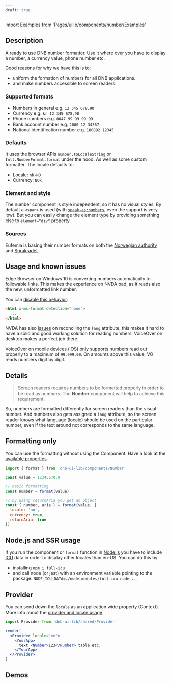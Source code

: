 ```yaml
---
draft: true
---
```


import Examples from 'Pages/uilib/components/number/Examples'

## Description

A ready to use DNB number formatter. Use it where over you have to display a number, a currency value, phone number etc.

Good reasons for why we have this is to:

- uniform the formation of numbers for all DNB applications.
- and make numbers accessible to screen readers.

### Supported formats

- Numbers in general e.g. `12 345 678,90`
- Currency e.g. `kr 12 345 678,90`
- Phone numbers e.g. `0047 99 99 99 99`
- Bank account number e.g. `2000 12 34567`
- National identification number e.g. `180892 12345`

### Defaults

It uses the browser APIs `number.toLocaleString` or `Intl.NumberFormat.format` under the hood. As well as some custom formatter. The locale defaults to:

- Locale: `nb-NO`
- Currency: `NOK`

### Element and style

The number component is style independent, so it has no visual styles. By default a `<span>` is used (with [`speak-as:numbers`](https://developer.mozilla.org/en-US/docs/Web/CSS/@counter-style/speak-as), even the support is very low). But you can easily change the element type by providing something else to `element="div"` property.

### Sources

Eufemia is basing their number formats on both the [Norwegian authority](https://lovdata.no/forskrift/2004-02-16-426/§16) and [Sprakradet](https://www.sprakradet.no/sprakhjelp/Skriveregler/Dato).

## Usage and known issues

Edge Browser on Windows 10 is converting numbers automatically to followable links. This makes the experience on NVDA bad, as it reads also the new, unformatted link number.

You can [disable this behavior](https://developer.mozilla.org/en-US/docs/Web/HTML/Global_attributes/x-ms-format-detection):

```html
<html x-ms-format-detection="none">
  ...
</html>
```

NVDA has also [issues](https://github.com/nvaccess/nvda/issues/8874) on reconciling the `lang` attribute, this makes it hard to have a solid and good working solution for reading numbers. VoiceOver on desktop makes a perfect job there.

VoiceOver on mobile devices (iOS) only supports numbers read out properly to a maximum of `99.999,00`. On amounts above this value, VO reads numbers digit by digit.

## Details

> Screen readers requires numbers to be formatted properly in order to be read as numbers. The **Number** component will help to achieve this requirement.

So, numbers are formatted differently for screen readers than the visual number. And numbers also gets assigned a `lang` attribute, so the screen reader knows what language (locale) should be used on the particular number, even if the text around not corresponds to the same language.

## Formatting only

You can use the formatting without using the Component. Have a look at the [available properties](/uilib/components/number#tab-properties).

```js
import { format } from 'dnb-ui-lib/components/Number'

const value = 12345678.9

// basic formatting
const number = format(value)

// by using returnAria you get an object
const { number, aria } = format(value, {
  locale: 'no',
  currency: true,
  returnAria: true
})
```

## Node.js and SSR usage

If you run the component or `format` function in [Node.js](https://nodejs.org) you have to include [ICU](https://nodejs.org/api/intl.html) data in order to display other locales than en-US. You can do this by:

- installing `npm i full-icu`
- and call node (or jest) with an environment variable pointing to the package: `NODE_ICU_DATA=./node_modules/full-icu node ...`

## Provider

You can send down the `locale` as an application wide property (Context). More info about the [provider and locale usage](/uilib/components/number/number-provider).

```jsx
import Provider from 'dnb-ui-lib/shared/Provider'

render(
  <Provider locale="en">
    <YourApp>
      text <Number>123</Number> table etc.
    </YourApp>
  </Provider>
)
```

## Demos

<Examples />
